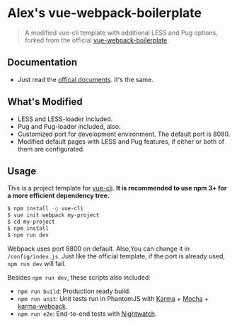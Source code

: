 # Alex's vue-webpack-boilerplate

> A modified vue-cli template with additional LESS and Pug options, forked from the official [vue-webpack-boilerplate](https://github.com/vuejs-templates/webpack).

## Documentation

- Just read the [offical documents](http://vuejs-templates.github.io/webpack). It's the same.

## What's Modified

- LESS and LESS-loader included.
- Pug and Pug-loader included, also.
- Customized port for development environment. The default port is 8080.
- Modified default pages with LESS and Pug features, if either or both of them are configurated.

## Usage

This is a project template for [vue-cli](https://github.com/vuejs/vue-cli). **It is recommended to use npm 3+ for a more efficient dependency tree.**

``` bash
$ npm install -g vue-cli
$ vue init webpack my-project
$ cd my-project
$ npm install
$ npm run dev
```

Webpack uses port 8800 on default. Also,You can change it in `/config/index.js`. Just like the official template, if the port is already used, `npm run dev` will fail.

Besides `npm run dev`, these scripts also included:

- `npm run build`: Production ready build.
- `npm run unit`: Unit tests run in PhantomJS with [Karma](http://karma-runner.github.io/0.13/index.html) + [Mocha](http://mochajs.org/) + [karma-webpack](https://github.com/webpack/karma-webpack).
- `npm run e2e`: End-to-end tests with [Nightwatch](http://nightwatchjs.org/).

